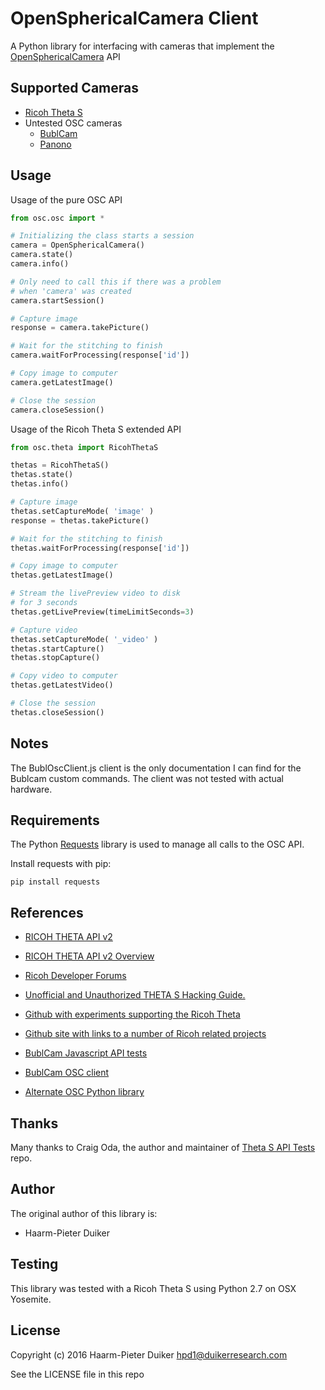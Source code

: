 OpenSphericalCamera Client
=

A Python library for interfacing with cameras that implement the [OpenSphericalCamera](https://developers.google.com/streetview/open-spherical-camera/) API

Supported Cameras
-

- [Ricoh Theta S](https://developers.theta360.com/en/)
- Untested OSC cameras
	- [BublCam](http://www.bublcam.com/)
	- [Panono](https://www.panono.com/home)

Usage
-

Usage of the pure OSC API

```python
from osc.osc import *

# Initializing the class starts a session
camera = OpenSphericalCamera()
camera.state()
camera.info()

# Only need to call this if there was a problem
# when 'camera' was created
camera.startSession()

# Capture image
response = camera.takePicture()

# Wait for the stitching to finish
camera.waitForProcessing(response['id'])

# Copy image to computer
camera.getLatestImage()

# Close the session
camera.closeSession()
```

Usage of the Ricoh Theta S extended API

```python
from osc.theta import RicohThetaS

thetas = RicohThetaS()
thetas.state()
thetas.info()

# Capture image
thetas.setCaptureMode( 'image' )
response = thetas.takePicture()

# Wait for the stitching to finish
thetas.waitForProcessing(response['id'])

# Copy image to computer
thetas.getLatestImage()

# Stream the livePreview video to disk
# for 3 seconds
thetas.getLivePreview(timeLimitSeconds=3)

# Capture video
thetas.setCaptureMode( '_video' )
thetas.startCapture()
thetas.stopCapture()

# Copy video to computer
thetas.getLatestVideo()

# Close the session
thetas.closeSession()
```

Notes
-
The BublOscClient.js client is the only documentation I can find for the Bublcam custom commands. The client was not tested with actual hardware.

Requirements
-
The Python [Requests](http://docs.python-requests.org/en/master/) library is used to manage all calls to the OSC API.

Install requests with pip:
```
pip install requests
```

References
-

- [RICOH THETA API v2](https://developers.theta360.com/en/docs/v2/api_reference/)

- [RICOH THETA API v2 Overview](https://developers.theta360.com/en/docs/introduction/)

- [Ricoh Developer Forums](https://developers.theta360.com/en/forums/)

- [Unofficial and Unauthorized THETA S Hacking Guide.](https://codetricity.github.io/theta-s/index.html)

- [Github with experiments supporting the Ricoh Theta](https://github.com/codetricity/theta-s-api-tests)

- [Github site with links to a number of Ricoh related projects](https://github.com/theta360developers)

- [BublCam Javascript API tests](https://github.com/BublTechnology/ScarletTests)

- [BublCam OSC client](https://github.com/BublTechnology/osc-client)

- [Alternate OSC Python library](https://github.com/florianl/pyOSCapi)

Thanks
------
Many thanks to Craig Oda, the author and maintainer of [Theta S API Tests](https://github.com/codetricity/theta-s-api-tests) repo.

Author
------
The original author of this library is:

- Haarm-Pieter Duiker

Testing
-

This library was tested with a Ricoh Theta S using Python 2.7 on OSX Yosemite.

License
-

Copyright (c) 2016 Haarm-Pieter Duiker <hpd1@duikerresearch.com>

See the LICENSE file in this repo



